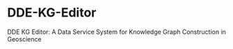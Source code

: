 # DDE-KG-Editor
DDE KG Editor: A Data Service System for Knowledge Graph Construction in Geoscience
